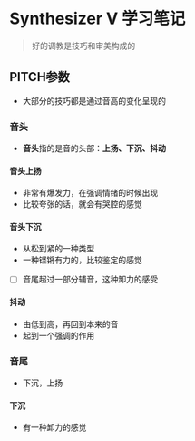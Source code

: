 # Synthesizer V 学习笔记

> 好的调教是技巧和审美构成的

## PITCH参数

* 大部分的技巧都是通过音高的变化呈现的

### 音头

* **音头**指的是音的头部：**上扬、下沉、抖动**

#### 音头上扬

* 非常有爆发力，在强调情绪的时候出现
* 比较夸张的话，就会有哭腔的感觉

#### 音头下沉

* 从松到紧的一种类型
* 一种铿锵有力的，比较鉴定的感觉

- [ ] 音尾超过一部分辅音，这种卸力的感受

#### 抖动

* 由低到高，再回到本来的音
* 起到一个强调的作用

### 音尾

* 下沉，上扬

#### 下沉

* 有一种卸力的感觉
